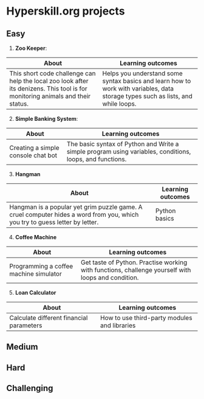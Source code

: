 # Hyperskill.org projects

## Easy

1. **Zoo Keeper**:

|About |Learning outcomes |
|------|------------------|
|This short code challenge can help the local zoo look after its denizens. This tool is for monitoring animals and their status.|Helps you understand some syntax basics and learn how to work with variables, data storage types such as lists, and while loops.|

2. **Simple Banking System**:

|About |Learning outcomes |
|------|------------------|
|Creating a simple console chat bot |The basic syntax of Python and Write a simple program using variables, conditions, loops, and functions.|


3. **Hangman**

|About |Learning outcomes |
|------|------------------|
|Hangman is a popular yet grim puzzle game. A cruel computer hides a word from you, which you try to guess letter by letter.|Python basics|

4. **Coffee Machine**

|About |Learning outcomes |
|------|------------------|
|Programming a coffee machine simulator| Get taste of Python. Practise working with functions, challenge yourself with loops and condition.

5. **Loan Calculator**

|About |Learning outcomes|
|------|-----------------|
|Calculate different financial parameters|How to use third-party modules and libraries|

## Medium


## Hard


## Challenging


